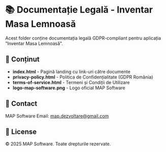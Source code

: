 # 📚 Documentație Legală - Inventar Masa Lemnoasă

Acest folder conține documentația legală GDPR-compliant pentru aplicația "Inventar Masa Lemnoasă".

## 📁 Conținut

- **index.html** - Pagină landing cu link-uri către documente
- **privacy-policy.html** - Politica de Confidențialitate (GDPR România)
- **terms-of-service.html** - Termeni și Condiții de Utilizare
- **logo-map-software.png** - Logo oficial MAP Software



## 📧 Contact

MAP Software
Email: map.dezvoltare@gmail.com

## 📝 License

© 2025 MAP Software. Toate drepturile rezervate.
